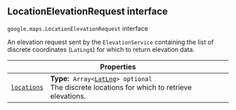 
<h2 id="LocationElevationRequest">LocationElevationRequest interface</h2>
<p>
<code><span itemprop="path">google.maps</span>.<span itemprop="name">LocationElevationRequest</span></code>
interface
</p>
<p>An elevation request sent by the <code>ElevationService</code> containing the list of discrete coordinates (<code>LatLng</code>s) for which to return elevation data.</p>
<div class="devsite-table-wrapper"><table class="properties responsive" summary="interface LocationElevationRequest - Properties">
<thead>
<tr><th colspan="2">Properties</th>
</tr></thead>
<tbody>
<tr id="LocationElevationRequest.locations">
<td itemprop="property"><code><a class="secret-link" href="#LocationElevationRequest.locations"><span>locations</span></a></code></td>
<td><div><strong>Type:</strong>&nbsp; <code>Array&lt;<a href="LatLng.md">LatLng</a>&gt; <span class="optional-type-annotation">optional</span></code></div>
<div class="desc">The discrete locations for which to retrieve elevations.</div></td>
</tr>
</tbody>
</table></div>
<script src="replace_links.js"></script>
